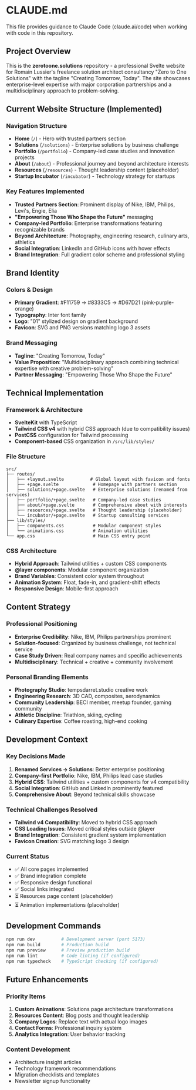 # CLAUDE.md

This file provides guidance to Claude Code (claude.ai/code) when working with code in this repository.

## Project Overview

This is the **zerotoone.solutions** repository - a professional Svelte website for Romain Lussier's freelance solution architect consultancy "Zero to One Solutions" with the tagline "Creating Tomorrow, Today". The site showcases enterprise-level expertise with major corporation partnerships and a multidisciplinary approach to problem-solving.

## Current Website Structure (Implemented)

### Navigation Structure
- **Home** (`/`) - Hero with trusted partners section
- **Solutions** (`/solutions`) - Enterprise solutions by business challenge
- **Portfolio** (`/portfolio`) - Company-led case studies and innovation projects  
- **About** (`/about`) - Professional journey and beyond architecture interests
- **Resources** (`/resources`) - Thought leadership content (placeholder)
- **Startup Incubator** (`/incubator`) - Technology strategy for startups

### Key Features Implemented
- **Trusted Partners Section**: Prominent display of Nike, IBM, Philips, Levi's, Engie, Elia
- **"Empowering Those Who Shape the Future"** messaging
- **Company-led Portfolio**: Enterprise transformations featuring recognizable brands
- **Beyond Architecture**: Photography, engineering research, culinary arts, athletics
- **Social Integration**: LinkedIn and GitHub icons with hover effects
- **Brand Integration**: Full gradient color scheme and professional styling

## Brand Identity

### Colors & Design
- **Primary Gradient**: #F11759 → #8333C5 → #D67D21 (pink-purple-orange)
- **Typography**: Inter font family
- **Logo**: "01" stylized design on gradient background
- **Favicon**: SVG and PNG versions matching logo 3 assets

### Brand Messaging
- **Tagline**: "Creating Tomorrow, Today"
- **Value Proposition**: "Multidisciplinary approach combining technical expertise with creative problem-solving"
- **Partner Messaging**: "Empowering Those Who Shape the Future"

## Technical Implementation

### Framework & Architecture
- **SvelteKit** with TypeScript
- **Tailwind CSS v4** with hybrid CSS approach (due to compatibility issues)
- **PostCSS** configuration for Tailwind processing
- **Component-based** CSS organization in `/src/lib/styles/`

### File Structure
```
src/
├── routes/
│   ├── +layout.svelte          # Global layout with favicon and fonts
│   ├── +page.svelte             # Homepage with partners section
│   ├── solutions/+page.svelte   # Enterprise solutions (renamed from services)
│   ├── portfolio/+page.svelte   # Company-led case studies
│   ├── about/+page.svelte       # Comprehensive about with interests
│   ├── resources/+page.svelte   # Thought leadership (placeholder)
│   └── incubator/+page.svelte   # Startup consulting services
├── lib/styles/
│   ├── components.css           # Modular component styles
│   └── animations.css           # Animation utilities
└── app.css                      # Main CSS entry point
```

### CSS Architecture
- **Hybrid Approach**: Tailwind utilities + custom CSS components
- **@layer components**: Modular component organization
- **Brand Variables**: Consistent color system throughout
- **Animation System**: Float, fade-in, and gradient-shift effects
- **Responsive Design**: Mobile-first approach

## Content Strategy

### Professional Positioning
- **Enterprise Credibility**: Nike, IBM, Philips partnerships prominent
- **Solution-focused**: Organized by business challenge, not technical service
- **Case Study Driven**: Real company names and specific achievements
- **Multidisciplinary**: Technical + creative + community involvement

### Personal Branding Elements
- **Photography Studio**: tempsdarret.studio creative work
- **Engineering Research**: 3D CAD, composites, aerodynamics
- **Community Leadership**: BECI member, meetup founder, gaming community
- **Athletic Discipline**: Triathlon, skiing, cycling
- **Culinary Expertise**: Coffee roasting, high-end cooking

## Development Context

### Key Decisions Made
1. **Renamed Services → Solutions**: Better enterprise positioning
2. **Company-first Portfolio**: Nike, IBM, Philips lead case studies
3. **Hybrid CSS**: Tailwind utilities + custom components for v4 compatibility
4. **Social Integration**: GitHub and LinkedIn prominently featured
5. **Comprehensive About**: Beyond technical skills showcase

### Technical Challenges Resolved
- **Tailwind v4 Compatibility**: Moved to hybrid CSS approach
- **CSS Loading Issues**: Moved critical styles outside @layer
- **Brand Integration**: Consistent gradient system implementation
- **Favicon Creation**: SVG matching logo 3 design

### Current Status
- ✅ All core pages implemented
- ✅ Brand integration complete
- ✅ Responsive design functional
- ✅ Social links integrated
- ⏳ Resources page content (placeholder)
- ⏳ Animation implementations (placeholder)

## Development Commands

```bash
npm run dev          # Development server (port 5173)
npm run build        # Production build
npm run preview      # Preview production build
npm run lint         # Code linting (if configured)
npm run typecheck    # TypeScript checking (if configured)
```

## Future Enhancements

### Priority Items
1. **Custom Animations**: Solutions page architecture transformations
2. **Resources Content**: Blog posts and thought leadership
3. **Company Logos**: Replace text with actual logo images
4. **Contact Forms**: Professional inquiry system
5. **Analytics Integration**: User behavior tracking

### Content Development
- Architecture insight articles
- Technology framework recommendations  
- Migration checklists and templates
- Newsletter signup functionality